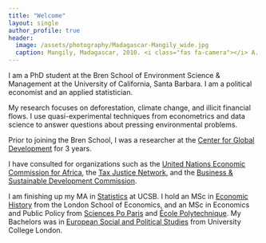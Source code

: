 ```yaml
---
title: "Welcome"
layout: single
author_profile: true
header:
  image: /assets/photography/Madagascar-Mangily_wide.jpg
  caption: Mangily, Madagascar, 2010. <i class="fas fa-camera"></i> A. Lépissier
---
```


I am a PhD student at the Bren School of Environment Science & Management at the University of California, Santa Barbara. I am a political economist and an applied statistician.

My research focuses on deforestation, climate change, and illicit financial flows. I use quasi-experimental techniques from econometrics and data science to answer questions about pressing environmental problems.

Prior to joining the Bren School, I was a researcher at the [Center for Global Development](https://www.cgdev.org/) for 3 years.

I have consulted for organizations such as the [United Nations Economic Commission for Africa](https://www.uneca.org/), the [Tax Justice Network](https://www.taxjustice.net/), and the [Business & Sustainable Development Commission](http://businesscommission.org/).

I am finishing up my MA in [Statistics](https://www.pstat.ucsb.edu/) at UCSB. I hold an MSc in [Economic History](http://www.lse.ac.uk/Economic-History) from the London School of Economics, and an MSc in Economics and Public Policy from [Sciences Po Paris](https://www.sciencespo.fr/public/en.html) and [École Polytechnique](https://www.polytechnique.edu/en). My Bachelors was in [European Social and Political Studies](https://www.ucl.ac.uk/european-international-social-political-studies/) from University College London.
